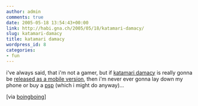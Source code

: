 ```yaml
---
author: admin
comments: true
date: 2005-05-18 13:54:43+00:00
link: http://habi.gna.ch/2005/05/18/katamari-damacy/
slug: katamari-damacy
title: katamari damacy
wordpress_id: 8
categories:
- fun
---
```



i've always said, that i'm not a gamer, but if [katamari damacy](http://www.namco.com/games/katamari_damacy/) is really gonna be [released as a mobile version](http://mobileplaya.com/70), then i'm never ever gonna lay down my phone or buy a [psp](http://www.boingboing.net/2005/05/18/mobile_version_of_ka.html) (which i might do anyway)...



[via [boingboing](http://www.boingboing.net/2005/05/18/mobile_version_of_ka.html)]

